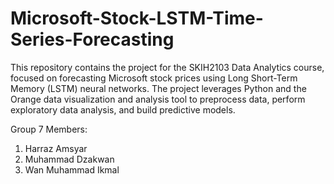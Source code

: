 # Microsoft-Stock-LSTM-Time-Series-Forecasting
This repository contains the project for the SKIH2103 Data Analytics course, focused on forecasting Microsoft stock prices using Long Short-Term Memory (LSTM) neural networks. The project leverages Python and the Orange data visualization and analysis tool to preprocess data, perform exploratory data analysis, and build predictive models.

Group 7 Members:
1. Harraz Amsyar
2. Muhammad Dzakwan
3. Wan Muhammad Ikmal

